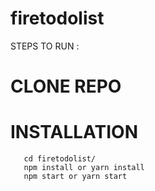# firetodolist


STEPS TO RUN :

# CLONE REPO

# INSTALLATION
```
   cd firetodolist/
   npm install or yarn install
   npm start or yarn start
  
```   
